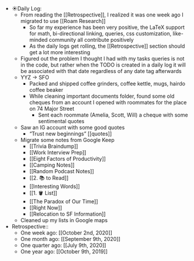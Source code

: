 - ☀️Daily Log:
    - From reading the [[Retrospective]], I realized it was one week ago I migrated to use [[Roam Research]]
        - So far my experience has been very positive, the LaTeX support for math, bi-directional linking, queries, css customization, like-minded community all contribute positively
        - As the daily logs get rolling, the [[Retrospective]] section should get a lot more interesting
    - Figured out the problem I thought I had with my tasks queries is not in the code, but rather when the TODO is created in a daily log it will be associated with that date regardless of any date tag afterwards
    - YYZ -> SFO
        - Packed and shipped coffee grinders, coffee kettle, mugs, hairdo coffee beaker
        - While cleaning important documents folder, found some old cheques from an account I opened with roommates for the place on 74 Major Street
            - Sent each roommate (Amelia, Scott, Will) a cheque with some sentimental quotes
    - Saw an IG account with some good quotes
        - “Trust new beginnings” [[quotes]]
    - Migrate some notes from Google Keep
        - [[Trivia Braindump]]
        - [[Work Interview Prep]]
        - [[Eight Factors of Productivity]]
        - [[Camping Notes]]
        - [[Random Podcast Notes]]
        - [[2. 📚 to Read]]
        - [[Interesting Words]]
        - [[1. 🪣 List]]
        - [[The Paradox of Our Time]]
        - [[Right Now]]
        - [[Relocation to SF Information]]
    - Cleaned up my lists in Google maps
- Retrospective::
    - One week ago: [[October 2nd, 2020]]
    - One month ago: [[September 9th, 2020]]
    - One quarter ago: [[July 9th, 2020]]
    - One year ago: [[October 9th, 2019]]
